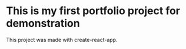 # This is my first portfolio project for demonstration
This project was made with create-react-app.
